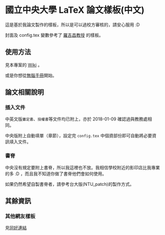 # 國立中央大學 LaTeX 論文樣板(中文)
這是基於我論文製作的樣板，所以是可以過校方審核的，請安心服用 :D

封面及 config.tex 變數參考了 [羅吉昌教授](https://code.google.com/archive/p/ncu-thesis-latex-template/) 的樣板。

## 使用方法
見本專案的 [Wiki](https://github.com/sppmg/TW_Thesis_Template/wiki) 。

或是你想從[無腦手冊](https://github.com/sppmg/TW_Thesis_Template/wiki/%E7%84%A1%E8%85%A6%E6%89%8B%E5%86%8A)開始。

## 論文相關說明

### 插入文件

中英文版`審定書`、`授權書`等文件均已附上，亦於 2018-01-09 確認過與教務處相同。

中央版附上自動填單（章節），設定完 `config.tex` 中個資部份即可自動將必要資訊填入文件。

### 書脊
中央沒有規定要附上書脊，所以我這裡也不放。我相信學校附近的影印店比我專業的多 :D ，而且我不知道你做了書脊他們會如何使用。

如果仍然希望自製書脊者，請參考台大版(NTU_patch)的製作方式。

## 其餘資訊
### 其他網友樣板
見[同好連結](https://github.com/sppmg/TW_Thesis_Template/wiki/%E5%90%8C%E5%A5%BD%E9%80%A3%E7%B5%90)

